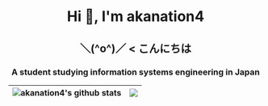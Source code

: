 <h1 align="center">Hi 👋, I'm akanation4</h1>
<h2 align="center">＼(^o^)／ < こんにちは
<h3 align="center">A student studying information systems engineering in Japan</h3>

| <img align="center" src="https://github-readme-stats-ten-ruddy.vercel.app/api?username=akanation4&show_icons=true&include_all_commits=true&theme=great-gatsby&hide_border=true" alt="akanation4's github stats" /></a> | <img align="center" src="https://github-readme-stats-ten-ruddy.vercel.app/api/top-langs/?username=akanation4&layout=compact&theme=great-gatsby&hide_border=true&langs_count=9" /></a> |
| ------------- | ------------- |
